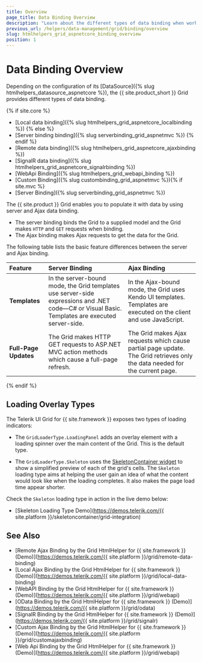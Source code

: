 ```yaml
---
title: Overview
page_title: Data Binding Overview
description: "Learn about the different types of data binding when working with the Telerik UI Grid component for {{ site.framework }}."
previous_url: /helpers/data-management/grid/binding/overview
slug: htmlhelpers_grid_aspnetcore_binding_overview
position: 1
---
```


# Data Binding Overview

Depending on the configuration of its [DataSource]({% slug htmlhelpers_datasource_aspnetcore %}), the {{ site.product_short }} Grid provides different types of data binding. 

{% if site.core %}
* [Local data binding]({% slug htmlhelpers_grid_aspnetcore_localbinding %})
{% else %}
* [Server binding binding]({% slug serverbinding_grid_aspnetmvc %})
{% endif %}
* [Remote data binding]({% slug htmlhelpers_grid_aspnetcore_ajaxbinding %})
* [SignalR data binding]({% slug htmlhelpers_grid_aspnetcore_signalrbinding %})
* [WebApi Binding]({% slug htmlhelpers_grid_webapi_binding %})
* [Custom Binding]({% slug custombinding_grid_aspnetmvc %}){% if site.mvc %} 
* [Server Binding]({% slug serverbinding_grid_aspnetmvc %})

The {{ site.product }} Grid enables you to populate it with data by using server and Ajax data binding.

* The server binding binds the Grid to a supplied model and the Grid makes `HTTP` and `GET` requests when binding.
* The Ajax binding makes Ajax requests to get the data for the Grid.

The following table lists the basic feature differences between the server and Ajax binding.

|**Feature**  |**Server Binding** |**Ajax Binding** |
|:---         |:---               |:---             |
|**Templates** |In the server-bound mode, the Grid templates use server-side expressions and .NET code&mdash;C# or Visual Basic. Templates are executed server-side. |In the Ajax-bound mode, the Grid uses Kendo UI templates. Templates are executed on the client and use JavaScript. |
|**Full-Page Updates** |The Grid makes HTTP GET requests to ASP.NET MVC action methods which cause a full-page refresh. |The Grid makes Ajax requests which cause partial page update. The Grid retrieves only the data needed for the current page.|
{% endif %}

## Loading Overlay Types

The Telerik UI Grid for {{ site.framework }} exposes two types of loading indicators:

* The `GridLoaderType.LoadingPanel` adds an overlay element with a loading spinner over the main content of the Grid. This is the default type.

* The `GridLoaderType.Skeleton` uses the [SkeletonContainer widget](https://docs.telerik.com/kendo-ui/controls/skeletoncontainer/overview) to show a simplified preview of each of the grid's cells. The `Skeleton` loading type aims at helping the user gain an idea of what the content would look like when the loading completes. It also makes the page load time appear shorter.

Check the `Skeleton` loading type in action in the live demo below:

* [Skeleton Loading Type Demo](https://demos.telerik.com/{{ site.platform }}/skeletoncontainer/grid-integration)

## See Also

* [Remote Ajax Binding by the Grid HtmlHelper for {{ site.framework }} (Demo)](https://demos.telerik.com/{{ site.platform }}/grid/remote-data-binding)
* [Local Ajax Binding by the Grid HtmlHelper for {{ site.framework }} (Demo)](https://demos.telerik.com/{{ site.platform }}/grid/local-data-binding)
* [WebAPI Binding by the Grid HtmlHelper for {{ site.framework }} (Demo)](https://demos.telerik.com/{{ site.platform }}/grid/webapi)
* [OData Binding by the Grid HtmlHelper for {{ site.framework }} (Demo)](https://demos.telerik.com/{{ site.platform }}/grid/odata)
* [SignalR Binding by the Grid HtmlHelper for {{ site.framework }} (Demo)](https://demos.telerik.com/{{ site.platform }}/grid/signalr)
* [Custom Ajax Binding by the Grid HtmlHelper for {{ site.framework }} (Demo)](https://demos.telerik.com/{{ site.platform }}/grid/customajaxbinding)
* [Web Api Binding by the Grid HtmlHelper for {{ site.framework }} (Demo)](https://demos.telerik.com/{{ site.platform }}/grid/webapi)
